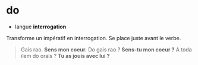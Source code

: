 # do
- langue **interrogation**

Transforme un impératif en interrogation. Se place juste avant le verbe.

> Gais rao.      **Sens mon coeur.**
> Do gais rao ?  **Sens-tu mon coeur ?**
> A toda ilem do orais ?  **Tu as jouis avec lui ?**